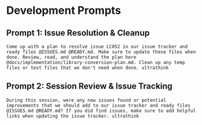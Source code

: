 # Development Prompts

## Prompt 1: Issue Resolution & Cleanup
```
Come up with a plan to resolve issue LC052 in our issue tracker and ready files @ISSUES.md @READY.md. Make sure to update these files when done. Review, read, and understand the plan here @docs/implementation/library-conversion-plan.md. Clean up any temp files or test files that we don't need when done. ultrathink
```

## Prompt 2: Session Review & Issue Tracking
```
During this session, were any new issues found or potential improvements that we should add to our issue tracker and ready files @ISSUES.md @READY.md? If you did find issues, make sure to add helpful links when updating the issue tracker. ultrathink
```